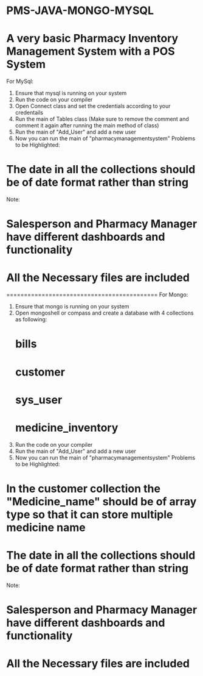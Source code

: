 # PMS-JAVA-MONGO-MYSQL
A very basic Pharmacy Inventory Management System with a POS System 
======================================
For MySql:
1) Ensure that mysql is running on your system
2) Run the code on your compiler
3) Open Connect class and set the credentials according to your credentails
4) Run the main of Tables class (Make sure to remove the comment and comment it again after running the main method of class)
5) Run the main of "Add_User" and add a new user
6) Now you can run the main of "pharmacymanagementsystem"
Problems to be Highlighted:
 # The date in all the collections should be of date format rather than string 
Note:
 # Salesperson and Pharmacy Manager have different dashboards and functionality
 # All the Necessary files are included
===========================================
For Mongo: 
1) Ensure that mongo is running on your system
2) Open mongoshell or compass and create a database with 4 collections as following:
   # bills
   # customer
   # sys_user
   # medicine_inventory
3) Run the code on your compiler
4) Run the main of "Add_User" and add a new user
5) Now you can run the main of "pharmacymanagementsystem"
Problems to be Highlighted:
 # In the customer collection the "Medicine_name" should be of array type so that it can store multiple medicine name
 # The date in all the collections should be of date format rather than string 
 Note:
 # Salesperson and Pharmacy Manager have different dashboards and functionality
 # All the Necessary files are included
